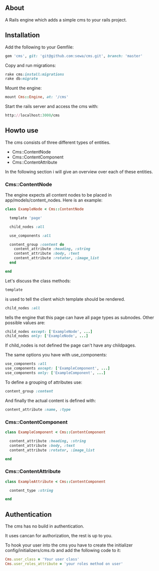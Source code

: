 ## About 

A Rails engine which adds a simple cms to your rails project.

## Installation

Add the following to your Gemfile:

```ruby
gem 'cms', git: 'git@github.com:sewa/cms.git', branch: 'master'
```

Copy and run migrations:

```ruby
rake cms:install:migrations
rake db:migrate
```

Mount the engine:

```ruby
mount Cms::Engine, at: '/cms'
```

Start the rails server and access the cms with:

```ruby
http://localhost:3000/cms
```

## Howto use

The cms consists of three different types of entities.

* Cms::ContentNode
* Cms::ContentComponent
* Cms::ContentAttribute

In the following section i will give an overview over each of these entities.

### Cms::ContentNode

The engine expects all content nodes to be placed in app/models/content_nodes.
Here is an example:

```ruby
class ExampleNode < Cms::ContentNode

  template 'page'

  child_nodes :all

  use_components :all

  content_group :content do
    content_attribute :heading, :string
    content_attribute :body, :text
    content_attribute :rotator, :image_list
  end

end
```

Let's discuss the class methods:

```ruby
template
```

is used to tell the client which template should be rendered.

```ruby
child_nodes :all
```

tells the engine that this page can have all page types as subnodes.
Other possible values are:

```ruby
child_nodes except: ['ExampleNode', ...]
child_nodes only: ['ExampleNode', ...]
```

If child_nodes is not defined the page can't have any childpages.

The same options you have with use_components:

```ruby
use_components :all
use_components except: ['ExampleComponent', ...]
use_components only: ['ExampleComponent', ...]
```

To define a grouping of attributes use:

```ruby
content_group :content
```

And finally the actual content is defined with:

```ruby
content_attribute :name, :type
```

### Cms::ContentComponent

```ruby
class ExampleComponent < Cms::ContentComponent

  content_attribute :heading, :string
  content_attribute :body, :text
  content_attribute :rotator, :image_list

end
```

### Cms::ContentAttribute

```ruby
class ExampleAttribute < Cms::ContentComponent

  content_type :string

end
```

## Authentication

The cms has no build in authentication.

It uses cancan for authorization, the rest is up to you.

To hook your user into the cms you have to create the initializer config/initializers/cms.rb
and add the following code to it:

```ruby
Cms.user_class = 'Your user class'
Cms.user_roles_attribute = 'your roles method on user'
```